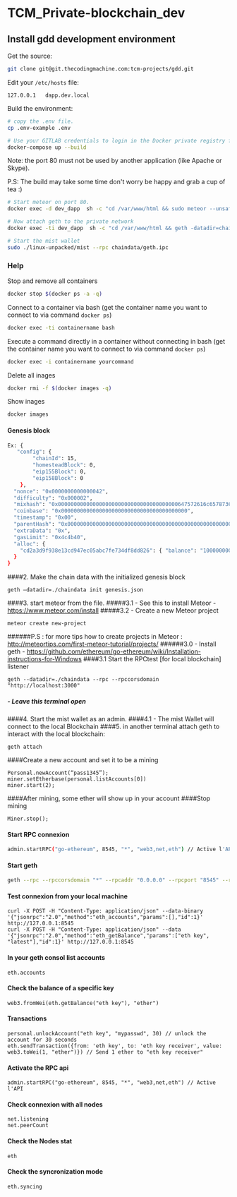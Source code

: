 TCM_Private-blockchain_dev
=========================

## Install gdd development environment

Get the source:

```bash
git clone git@git.thecodingmachine.com:tcm-projects/gdd.git
```

Edit your `/etc/hosts` file:

```
127.0.0.1   dapp.dev.local
```

Build the environment:


```bash
# copy the .env file.
cp .env-example .env
```


```bash
# Use your GITLAB credentials to login in the Docker private registry for the project.
docker-compose up --build
```
Note: the port 80 must not be used by another application (like Apache or Skype).

P.S: The build may take some time don't worry be happy and grab a cup of tea :)


```bash
# Start meteor on port 80.
docker exec -d dev_dapp  sh -c "cd /var/www/html && sudo meteor --unsafe-perm --port 80"
```

```bash
# Now attach geth to the private network 
docker exec -ti dev_dapp  sh -c "cd /var/www/html && geth -datadir=chaindata/ attach"
```

```bash
# Start the mist wallet 
sudo ./linux-unpacked/mist --rpc chaindata/geth.ipc
```


### Help

Stop and remove all containers

```bash
docker stop $(docker ps -a -q)
```

Connect to a container via bash (get the container name you want to connect to via command `docker ps`)
```bash
docker exec -ti containername bash
```

Execute a command directly in a container without connecting in bash (get the container name you want to connect to via command `docker ps`)

```bash
docker exec -i containername yourcommand
```

Delete all inages 

```bash
docker rmi -f $(docker images -q)
```

Show inages 
```bash
docker images
```


#### Genesis block

```bash
Ex: {
   "config": {
        "chainId": 15,
        "homesteadBlock": 0,
        "eip155Block": 0,
        "eip158Block": 0
    },
  "nonce": "0x0000000000000042",
  "difficulty": "0x000002",
  "mixhash": "0x00000000000000000000000000000000000000647572616c65787365646c6578",
  "coinbase": "0x0000000000000000000000000000000000000000",
  "timestamp": "0x00",
  "parentHash": "0x0000000000000000000000000000000000000000000000000000000000000000",
  "extraData": "0x",
  "gasLimit": "0x4c4b40",
  "alloc": {
    "cd2a3d9f938e13cd947ec05abc7fe734df8dd826": { "balance": "10000000000000000" }
  }
}
```

####2. Make the chain data with the initialized genesis block 

```
geth –datadir=./chaindata init genesis.json
```
####3. start meteor from the file.
#####3.1 - See this to install Meteor - https://www.meteor.com/install
#####3.2 - Create a new Meteor project
```
meteor create new-project
```
######P.S : for more tips how to create projects in Meteor : http://meteortips.com/first-meteor-tutorial/projects/
######3.0 - Install geth - https://github.com/ethereum/go-ethereum/wiki/Installation-instructions-for-Windows
####3.1 Start the RPCtest [for local blockchain] listener 
```
geth --datadir=./chaindata --rpc --rpccorsdomain "http://localhost:3000"
```
##### - Leave this terminal open
####4. Start the mist wallet as an admin.
####4.1 - The mist Wallet will connect to the local Blockchain
####5. in another terminal attach geth to interact with the local blockchain: 

```
geth attach
```

####Create a new account and set it to be a mining

```
Personal.newAccount(“pass1345”);
miner.setEtherbase(personal.listAccounts[0])
miner.start(2);
```

####After mining, some ether will show up in your account
####Stop mining

```
Miner.stop();
```

#### Start RPC connexion
```bash
admin.startRPC("go-ethereum", 8545, "*", "web3,net,eth") // Active l'API
```


#### Start geth
```bash
geth --rpc --rpccorsdomain "*" --rpcaddr "0.0.0.0" --rpcport "8545" --rpcapi "admin,db,eth,debug,miner,net,shh,txpool,personal,web3"  --networkid 184  --nat "any" --dev
```

#### Test connexion from your local machine
```
curl -X POST -H "Content-Type: application/json" --data-binary '{"jsonrpc":"2.0","method":"eth_accounts","params":[],"id":1}' http://127.0.0.1:8545
curl -X POST -H "Content-Type: application/json" --data '{"jsonrpc":"2.0","method":"eth_getBalance","params":["eth key", "latest"],"id":1}' http://127.0.0.1:8545
```
#### In your geth consol list accounts
```
eth.accounts
```

#### Check the balance of a specific key
```
web3.fromWei(eth.getBalance("eth key"), "ether")
```

#### Transactions
```
personal.unlockAccount("eth key", "mypasswd", 30) // unlock the account for 30 seconds
eth.sendTransaction({from: 'eth key', to: 'eth key receiver', value: web3.toWei(1, "ether")}) // Send 1 ether to "eth key receiver"
```
#### Activate the RPC api
```
admin.startRPC("go-ethereum", 8545, "*", "web3,net,eth") // Active l'API
 ```
#### Check connexion with all nodes
```
net.listening
net.peerCount
```

#### Check the Nodes stat
```
eth
```

#### Check the syncronization mode
```
eth.syncing
```